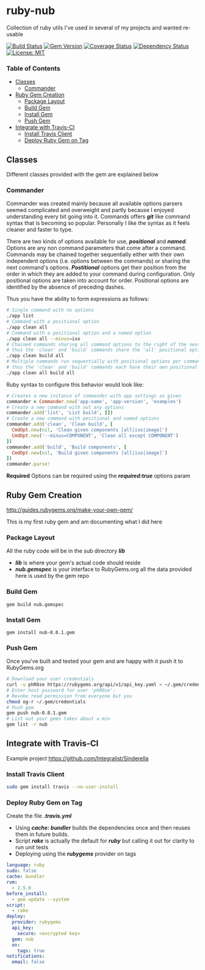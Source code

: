 # ruby-nub
Collection of ruby utils I've used in several of my projects and wanted re-usable

[![Build Status](https://travis-ci.org/phR0ze/ruby-nub.svg)](https://travis-ci.org/phR0ze/ruby-nub)
[![Gem Version](https://badge.fury.io/rb/nub.svg)](https://badge.fury.io/rb/nub)
[![Coverage Status](https://coveralls.io/repos/github/phR0ze/ruby-nub/badge.svg?branch=master)](https://coveralls.io/github/phR0ze/ruby-nub?branch=master)
[![Dependency Status](https://beta.gemnasium.com/badges/github.com/phR0ze/ruby-nub.svg)](https://beta.gemnasium.com/projects/github.com/phR0ze/ruby-nub)
[![License: MIT](https://img.shields.io/badge/License-MIT-blue.svg)](https://opensource.org/licenses/MIT)

### Table of Contents
* [Classes](#classes)
    * [Commander](#commander)
* [Ruby Gem Creation](#ruby-gem-creation)
    * [Package Layout](#package-layout)
    * [Build Gem](#build-gem)
    * [Install Gem](#install-gem)
    * [Push Gem](#push-gem)
* [Integrate with Travis-CI](#integrate-with-travis-ci)
    * [Install Travis Client](#install-travis-client)
    * [Deploy Ruby Gem on Tag](#deploy-ruby-gem-on-tag)
 
## Classes <a name="classes"></a>
Different classes provided with the gem are explained below

### Commander <a name="commander"></a>
Commander was created mainly because all available options parsers seemed complicated and overweight
and partly because I enjoyed understanding every bit going into it. Commands offers ***git*** like
command syntax that is becoming so popular. Personally I like the syntax as it feels cleaner and
faster to type.

There are two kinds of options available for use, ***positional*** and ***named***. Options are any
non command parameters that come after a command. Commands may be chained together sequentially
either with their own independent options (i.e. options between the commands) or sharing the next
command's options. ***Postitional*** options get their position from the order in which they are
added to your command during configuration. Only positional options are taken into account for
order. Positional options are identified by the absence of preceding dashes.

Thus you have the ability to form expressions as follows:
```bash
# Single command with no options
./app list
# Command with a positional option
./app clean all
# Command with a positional option and a named option
./app clean all --minus=iso
# Chained commands sharing all command options to the right of the next command
# thus the 'clean' and 'build' commands share the 'all' positional option
./app clean build all
# Multiple commands run sequentially with positional options per command
# thus the 'clean' and 'build' commands each have their own positional arguments
./app clean all build all
```

Ruby syntax to configure this behavior would look like:
```ruby
# Creates a new instance of commander with app settings as given
commander = Commander.new('app-name', 'app-version', 'examples')
# Create a new command with out any options
commander.add('list', 'List build', [])
# Create a new command with positional and named options
commander.add('clean', 'Clean build', [
  CmdOpt.new(nil, 'Clean given components [all|iso|image]')
  CmdOpt.new('--minus=COMPONENT', 'Clean all except COMPONENT')
])
commander.add('build', 'Build components', [
  CmdOpt.new(nil, 'Build given components [all|iso|image]')
])
commander.parse!
```

**Required**
Options can be required using the ***required:true*** options param

## Ruby Gem Creation <a name="ruby-gem-creation"></a>
http://guides.rubygems.org/make-your-own-gem/

This is my first ruby gem and am documenting what I did here

### Package Layout <a name="package-layout"></a>
All the ruby code will be in the sub directory ***lib***

* ***lib*** is where your gem's actual code should reside
* ***nub.gemspec*** is your interface to RubyGems.org all the data provided here is used by the gem
repo

### Build Gem <a name="build-gem"></a>
```
gem build nub.gemspec
```

### Install Gem <a name="install-gem"></a>
```
gem install nub-0.0.1.gem
```

### Push Gem <a name="push-gem"></a>
Once you've built and tested your gem and are happy with it push it to RubyGems.org

```bash
# Download your user credentials
curl -u phR0ze https://rubygems.org/api/v1/api_key.yaml > ~/.gem/credentials
# Enter host password for user 'phR0ze':
# Revoke read permission from everyone but you
chmod og-r ~/.gem/credentials
# Push gem
gem push nub-0.0.1.gem
# List out your gems takes about a min
gem list -r nub
```

## Integrate with Travis-CI <a name="integrate-with-travis-ci"></a>
Example project https://github.com/Integralist/Sinderella

### Install Travis Client <a name="install-travis-client"></a>
```bash
sudo gem install travis --no-user-install
```

### Deploy Ruby Gem on Tag <a name="deploy-ruby-gem-on-tag"></a>
Create the file ***.travis.yml***

* Using ***cache: bundler*** builds the dependencies once and then reuses them in future builds.
* Script ***rake*** is actually the default for ***ruby*** but calling it out for clarity to run unit tests
* Deploying using the ***rubygems*** provider on tags

```yaml
language: ruby
sudo: false
cache: bundler
rvm:
  - 2.5.0
before_install:
  - gem update --system
script:
  - rake
deploy:
  provider: rubygems
  api_key:
    secure: <encrypted key>
  gem: nub
  on:
    tags: true
notifications:
  email: false
```

